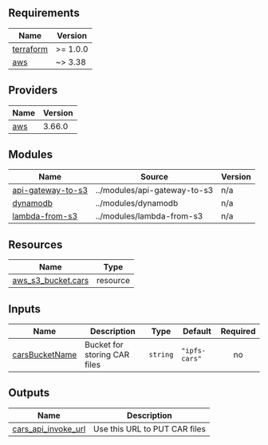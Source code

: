 <!-- BEGIN_TF_DOCS -->
## Requirements

| Name | Version |
|------|---------|
| <a name="requirement_terraform"></a> [terraform](#requirement\_terraform) | >= 1.0.0 |
| <a name="requirement_aws"></a> [aws](#requirement\_aws) | ~> 3.38 |

## Providers

| Name | Version |
|------|---------|
| <a name="provider_aws"></a> [aws](#provider\_aws) | 3.66.0 |

## Modules

| Name | Source | Version |
|------|--------|---------|
| <a name="module_api-gateway-to-s3"></a> [api-gateway-to-s3](#module\_api-gateway-to-s3) | ../modules/api-gateway-to-s3 | n/a |
| <a name="module_dynamodb"></a> [dynamodb](#module\_dynamodb) | ../modules/dynamodb | n/a |
| <a name="module_lambda-from-s3"></a> [lambda-from-s3](#module\_lambda-from-s3) | ../modules/lambda-from-s3 | n/a |

## Resources

| Name | Type |
|------|------|
| [aws_s3_bucket.cars](https://registry.terraform.io/providers/hashicorp/aws/latest/docs/resources/s3_bucket) | resource |

## Inputs

| Name | Description | Type | Default | Required |
|------|-------------|------|---------|:--------:|
| <a name="input_carsBucketName"></a> [carsBucketName](#input\_carsBucketName) | Bucket for storing CAR files | `string` | `"ipfs-cars"` | no |

## Outputs

| Name | Description |
|------|-------------|
| <a name="output_cars_api_invoke_url"></a> [cars\_api\_invoke\_url](#output\_cars\_api\_invoke\_url) | Use this URL to PUT CAR files |
<!-- END_TF_DOCS -->